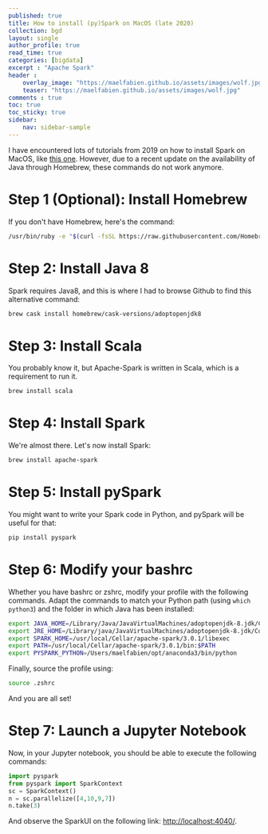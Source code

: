 ```yaml
---
published: true
title: How to install (py)Spark on MacOS (late 2020)
collection: bgd
layout: single
author_profile: true
read_time: true
categories: [bigdata]
excerpt : "Apache Spark"
header :
    overlay_image: "https://maelfabien.github.io/assets/images/wolf.jpg"
    teaser: "https://maelfabien.github.io/assets/images/wolf.jpg"
comments : true
toc: true
toc_sticky: true
sidebar:
    nav: sidebar-sample
---
```


I have encountered lots of tutorials from 2019 on how to install Spark on MacOS, like [this one](https://medium.com/swlh/pyspark-on-macos-installation-and-use-31f84ca61400). However, due to a recent update on the availability of Java through Homebrew, these commands do not work anymore.

# Step 1 (Optional): Install Homebrew

If you don't have Homebrew, here's the command:

```bash
/usr/bin/ruby -e "$(curl -fsSL https://raw.githubusercontent.com/Homebrew/install/master/install)"
```

# Step 2: Install Java 8

Spark requires Java8, and this is where I had to browse Github to find this alternative command:

```bash
brew cask install homebrew/cask-versions/adoptopenjdk8
```

# Step 3: Install Scala

You probably know it, but Apache-Spark is written in Scala, which is a requirement to run it.

```bash
brew install scala
```

# Step 4: Install Spark

We're almost there. Let's now install Spark:

```bash
brew install apache-spark
```

# Step 5: Install pySpark

You might want to write your Spark code in Python, and pySpark will be useful for that:

```bash
pip install pyspark
```

# Step 6: Modify your bashrc

Whether you have bashrc or zshrc, modify your profile with the following commands. Adapt the commands to match your Python path (using `which python3`) and the folder in which Java has been installed:


```bash
export JAVA_HOME=/Library/Java/JavaVirtualMachines/adoptopenjdk-8.jdk/Contents/Home
export JRE_HOME=/Library/java/JavaVirtualMachines/adoptopenjdk-8.jdk/Contents/Home/jre/
export SPARK_HOME=/usr/local/Cellar/apache-spark/3.0.1/libexec
export PATH=/usr/local/Cellar/apache-spark/3.0.1/bin:$PATH
export PYSPARK_PYTHON=/Users/maelfabien/opt/anaconda3/bin/python
```

Finally, source the profile using:

```bash
source .zshrc
```

And you are all set!

# Step 7: Launch a Jupyter Notebook

Now, in your Jupyter notebook, you should be able to execute the following commands:

```python
import pyspark
from pyspark import SparkContext
sc = SparkContext()
n = sc.parallelize([4,10,9,7])
n.take(3)
```

And observe the SparkUI on the following link: [http://localhost:4040/](http://localhost:4040/).



